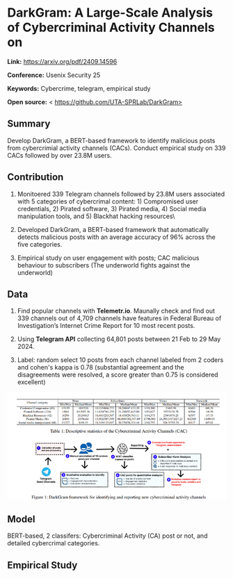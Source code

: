 # DarkGram: A Large-Scale Analysis of Cybercriminal Activity Channels on


**Link:** <https://arxiv.org/pdf/2409.14596>

**Conference:** Usenix Security 25

**Keywords:** Cybercrime, telegram, empirical study

**Open source:** < https://github.com/UTA-SPRLab/DarkGram>

## Summary
Develop DarkGram, a BERT-based framework to identify malicious posts from cybercrimial activity channels (CACs). Conduct empirical study on 339 CACs followed by over 23.8M users.

## Contribution
1. Monitoered 339 Telegram channels followed by 23.8M users associated with 5 categories of cybercrimal content: 1) Compromised user credentials, 2) Pirated software, 3) Pirated media, 4) Social media manipulation tools, and 5) Blackhat hacking resources\

2. Developed DarkGram, a BERT-based framework that automatically detects malicious posts with an average accuracy of 96% across the five categories. 

3. Empirical study on user engagement with posts; CAC malicious behaviour to subscribers (The underworld fights against the underworld)

## Data

1. Find popular channels with **Telemetr.io**. Maunally check and find out 339 channels out of 4,709 channels have features in Federal Bureau of Investigation’s Internet Crime Report for 10 most recent posts.

2. Using **Telegram API** collecting 64,801 posts between 21 Feb to 29 May 2024.

3. Label: random select 10 posts from each channel labeled from 2 coders and cohen's kappa is 0.78 (substantial agreement and the disagreements were resolved, a score greater than 0.75 is considered excellent)

![alt text](image-10.png)

## Model
BERT-based, 2 classifers: Cybercriminal Activity (CA) post or not, and detailed cybercrimal categories.

## Empirical Study